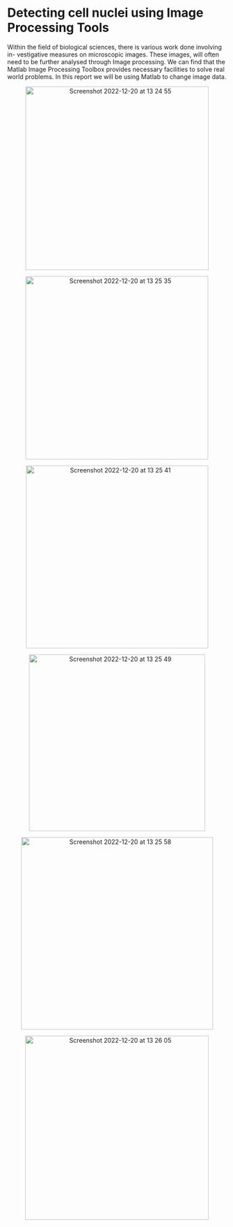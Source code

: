 # Detecting cell nuclei using Image Processing Tools

Within the field of biological sciences, there is various work done involving in- vestigative measures on microscopic images. These images, will often need to be further analysed through Image processing. We can find that the Matlab Image Processing Toolbox provides necessary facilities to solve real world problems. In this report we will be using Matlab to change image data.

<p align="center" >
<img width="421" alt="Screenshot 2022-12-20 at 13 24 55" src="https://user-images.githubusercontent.com/4998533/208677585-65633aa7-9575-4ccb-a966-416f3f877e07.png">
</p>
<p align="center" >
<img width="420" alt="Screenshot 2022-12-20 at 13 25 35" src="https://user-images.githubusercontent.com/4998533/208677680-506538f2-efdb-4de8-bfba-367ed8a413b3.png">
</p>
<p align="center" >
<img width="419" alt="Screenshot 2022-12-20 at 13 25 41" src="https://user-images.githubusercontent.com/4998533/208677696-1a80e7c2-074e-4d41-924b-20e7db56e0a9.png">
</p>
<p align="center" >
<img width="405" alt="Screenshot 2022-12-20 at 13 25 49" src="https://user-images.githubusercontent.com/4998533/208677721-b5e4dfbe-f56c-47c2-adc6-f65fc53486cc.png">
</p>
<p align="center" >
<img width="441" alt="Screenshot 2022-12-20 at 13 25 58" src="https://user-images.githubusercontent.com/4998533/208677751-ab485b48-e86b-4517-ac97-867ba6e9e319.png">
</p>
<p align="center" >
 <img width="422" alt="Screenshot 2022-12-20 at 13 26 05" src="https://user-images.githubusercontent.com/4998533/208677787-c8098415-80ab-497e-9e13-c0fa4e43ff3e.png">
</p>
  
  
  
  



